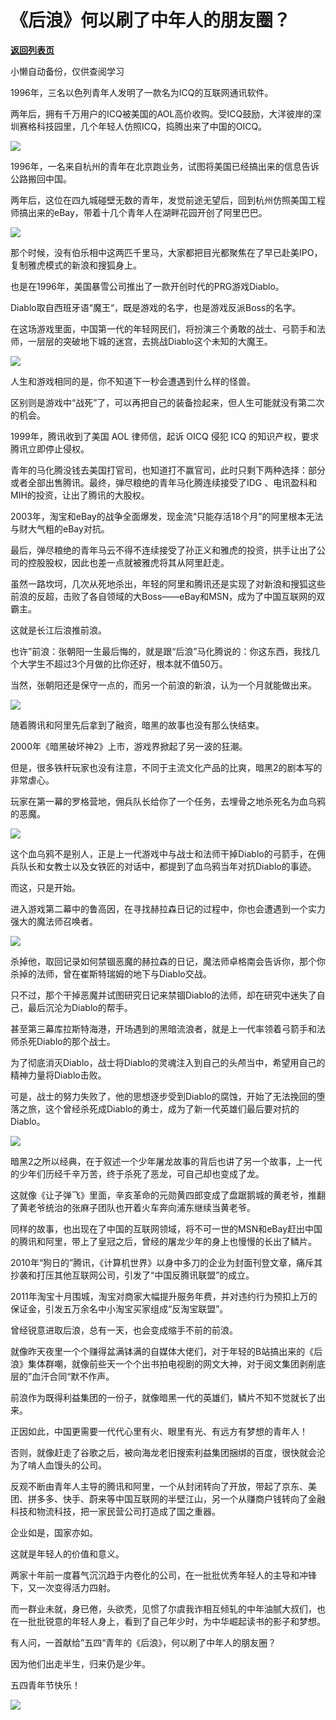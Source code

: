 # 《后浪》​何以刷了中年人的朋友圈？

[**返回列表页**](/gzh/政事堂2019)

小懒自动备份，仅供查阅学习

1996年，三名以色列青年人发明了一款名为ICQ的互联网通讯软件。  

  

两年后，拥有千万用户的ICQ被美国的AOL高价收购。受ICQ鼓励，大洋彼岸的深圳赛格科技园里，几个年轻人仿照ICQ，捣腾出来了中国的OICQ。

  

![](https://mmbiz.qpic.cn/mmbiz_jpg/rxhS23yu8cMG4GQHFiarr2nKP3S3EjMS2ia8xneKjkDn7ibxwgrbyRyHpOKibpmOZLudF6HAPXCDYyu9x3ZL4X7cfw/640?wx_fmt=jpeg)

  

1996年，一名来自杭州的青年在北京跑业务，试图将美国已经搞出来的信息告诉公路搬回中国。  

  

两年后，这位在四九城碰壁无数的青年，发觉前途无望后，回到杭州仿照美国工程师搞出来的eBay，带着十几个青年人在湖畔花园开创了阿里巴巴。  

  

![](https://mmbiz.qpic.cn/mmbiz_jpg/rxhS23yu8cMG4GQHFiarr2nKP3S3EjMS2cnpsg1b9QY5Zdia2N7FnxOFLjckq7YssW7iaJiahKkT10J3vLg7Kgyw3A/640?wx_fmt=jpeg)

  

那个时候，没有伯乐相中这两匹千里马，大家都把目光都聚焦在了早已赴美IPO，复制雅虎模式的新浪和搜狐身上。

  

也是在1996年，美国暴雪公司推出了一款开创时代的PRG游戏Diablo。

  

Diablo取自西班牙语“魔王“，既是游戏的名字，也是游戏反派Boss的名字。

  

在这场游戏里面，中国第一代的年轻网民们，将扮演三个勇敢的战士、弓箭手和法师，一层层的突破地下城的迷宫，去挑战Diablo这个未知的大魔王。

  

![](https://mmbiz.qpic.cn/mmbiz_png/rxhS23yu8cMG4GQHFiarr2nKP3S3EjMS2BO7kspcqL7gxhOUhNEHUtXthiakcC7ibCjlK1A701ic96oJ2icricZiaCHaQ/640?wx_fmt=png)

  

人生和游戏相同的是，你不知道下一秒会遭遇到什么样的怪兽。  

  

区别则是游戏中“战死”了，可以再把自己的装备捡起来，但人生可能就没有第二次的机会。

  

1999年，腾讯收到了美国 AOL 律师信，起诉 OICQ 侵犯 ICQ 的知识产权，要求腾讯立即停止侵权。

  

青年的马化腾没钱去美国打官司，也知道打不赢官司，此时只剩下两种选择：部分或者全部出售腾讯。最终，弹尽粮绝的青年马化腾连续接受了IDG
、电讯盈科和MIH的投资，让出了腾讯的大股权。

  

2003年，淘宝和eBay的战争全面爆发，现金流“只能存活18个月”的阿里根本无法与财大气粗的eBay对抗。

  

最后，弹尽粮绝的青年马云不得不连续接受了孙正义和雅虎的投资，拱手让出了公司的控股股权，因此也差一点就被雅虎将其从阿里赶走。

  

虽然一路坎坷，几次从死地杀出，年轻的阿里和腾讯还是实现了对新浪和搜狐这些前浪的反超，击败了各自领域的大Boss——eBay和MSN，成为了中国互联网的双霸主。

  

这就是长江后浪推前浪。

  

也许”前浪：张朝阳一生最后悔的，就是跟“后浪”马化腾说的：你这东西，我找几个大学生不超过3个月做的比你还好，根本就不值50万。

  

当然，张朝阳还是保守一点的，而另一个前浪的新浪，认为一个月就能做出来。  

  

![](https://mmbiz.qpic.cn/mmbiz_jpg/rxhS23yu8cMG4GQHFiarr2nKP3S3EjMS2jKgevRmMjZp5oHMwj2VHI5sORJAYdaJzaucnka7AEHkU0ZChfe5Cqg/640?wx_fmt=jpeg)

  

随着腾讯和阿里先后拿到了融资，暗黑的故事也没有那么快结束。  

  

2000年《暗黑破坏神2》上市，游戏界掀起了另一波的狂潮。

  

但是，很多铁杆玩家也没有注意，不同于主流文化产品的比爽，暗黑2的剧本写的非常虐心。

  

玩家在第一幕的罗格营地，佣兵队长给你了一个任务，去埋骨之地杀死名为血乌鸦的恶魔。

  

![](https://mmbiz.qpic.cn/mmbiz_png/rxhS23yu8cMG4GQHFiarr2nKP3S3EjMS2R6qXLVpoYITlHxaN9neLVvI0eY0PJVowslUl75QicZ1aYDDUeM6Y5sQ/640?wx_fmt=png)

  

这个血乌鸦不是别人，正是上一代游戏中与战士和法师干掉Diablo的弓箭手，在佣兵队长和女教士以及女铁匠的对话中，都提到了血乌鸦当年对抗Diablo的事迹。

  

而这，只是开始。

  

进入游戏第二幕中的鲁高因，在寻找赫拉森日记的过程中，你也会遭遇到一个实力强大的魔法师召唤者。

  

![](https://mmbiz.qpic.cn/mmbiz_png/rxhS23yu8cMG4GQHFiarr2nKP3S3EjMS2Sm1tJPQXCzW53ozB5XWI9uHoGoH6qDa7zuJbBvibdQ0raN98HBDXrmg/640?wx_fmt=png)

  

杀掉他，取回记录如何禁锢恶魔的赫拉森的日记，魔法师卓格南会告诉你，那个你杀掉的法师，曾在崔斯特瑞姆的地下与Diablo交战。

  

只不过，那个干掉恶魔并试图研究日记来禁锢Diablo的法师，却在研究中迷失了自己，最后沉沦为Diablo的帮手。

  

甚至第三幕库拉斯特海港，开场遇到的黑暗流浪者，就是上一代率领着弓箭手和法师杀死Diablo的那个战士。

  

为了彻底消灭Diablo，战士将Diablo的灵魂注入到自己的头颅当中，希望用自己的精神力量将Diablo击败。

  

可是，战士的努力失败了，他的思想逐步受到Diablo的腐蚀，开始了无法挽回的堕落之旅，这个曾经杀死成Diablo的勇士，成为了新一代英雄们最后要对抗的Diablo。

  

![](https://mmbiz.qpic.cn/mmbiz_jpg/rxhS23yu8cMG4GQHFiarr2nKP3S3EjMS2ZAQK5txdKpj9MaTkxSia5dam5Fb1UwgtX8JtRMokEyVy6GFRAC0GOOw/640?wx_fmt=jpeg)

  

暗黑2之所以经典，在于叙述一个少年屠龙故事的背后也讲了另一个故事，上一代的少年们历经千辛万苦，终于杀死了恶龙，可自己却也变成了龙。

  

这就像《让子弹飞》里面，辛亥革命的元勋黄四郎变成了盘踞鹅城的黄老爷，推翻了黄老爷统治的张麻子团队也开着火车奔向浦东继续当黄老爷。

  

同样的故事，也出现在了中国的互联网领域，将不可一世的MSN和eBay赶出中国的腾讯和阿里，带上了皇冠之后，曾经的屠龙少年的身上也慢慢的长出了鳞片。

  

2010年“狗日的”腾讯，《计算机世界》以身中多刀的企业为封面刊登文章，痛斥其抄袭和打压其他互联网公司，引发了“中国反腾讯联盟”的成立。

  

2011年淘宝十月围城，淘宝对商家大幅提升服务年费，并对违约行为预扣上万的保证金，引发五万余名中小淘宝买家组成“反淘宝联盟”。

  

曾经锐意进取后浪，总有一天，也会变成缩手不前的前浪。

  

就像昨天夜里一个个赚得盆满钵满的自媒体大佬们，对于年轻的B站搞出来的《后浪》集体群嘲，就像前些天一个个出书拍电视剧的网文大神，对于阅文集团剥削底层的”血汗合同“默不作声。

  

前浪作为既得利益集团的一份子，就像暗黑一代的英雄们，鳞片不知不觉就长了出来。

  

正因如此，中国更需要一代代心里有火、眼里有光、有远方有梦想的青年人！

  

否则，就像赶走了谷歌之后，被向海龙老旧搜索利益集团捆绑的百度，很快就会沦为了啃人血馒头的公司。

  

反观不断由青年人主导的腾讯和阿里，一个从封闭转向了开放，带起了京东、美团、拼多多、快手、蔚来等中国互联网的半壁江山，另一个从赚商户钱转向了金融科技和物流科技，把一家民营公司打造成了国之重器。

  

企业如是，国家亦如。

  

这就是年轻人的价值和意义。

  

两家十年前一度暮气沉沉趋于内卷化的公司，在一批批优秀年轻人的主导和冲锋下，又一次变得活力四射。

  

而一群业未就，身已倦，头欲秃，见惯了尔虞我诈相互倾轧的中年油腻大叔们，也在一批批锐意的年轻人身上，看到了自己年少时，为中华崛起读书的影子和梦想。

  

有人问，一首献给”五四“青年的《后浪》，何以刷了中年人的朋友圈？  

  

因为他们出走半生，归来仍是少年。

  

  

五四青年节快乐！  

  

![](https://mmbiz.qpic.cn/mmbiz_jpg/rxhS23yu8cPp0iaKAfe0ZsWfgGcY72o9Nror8TicrtnlDsqzY7y4Kum4fM3X0FMEGlbvm9HvZUiaETSnLt4DHNLbQ/640?wx_fmt=jpeg)


